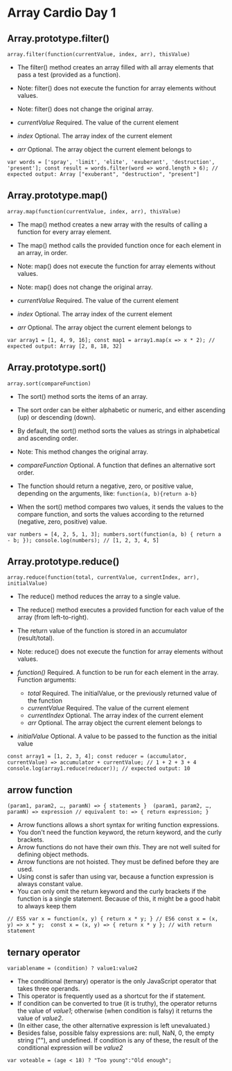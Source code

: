 # Array Cardio Day 1

Array.prototype.filter()
-----------------------------------
``array.filter(function(currentValue, index, arr), thisValue)``

* The filter() method creates an array filled with all array elements that pass a test (provided as a function).
* Note: filter() does not execute the function for array elements without values.
* Note: filter() does not change the original array.

* _currentValue_ Required. The value of the current element
* _index_ Optional. The array index of the current element
* _arr_ Optional. The array object the current element belongs to

``var words = ['spray', 'limit', 'elite', 'exuberant', 'destruction', 'present'];
const result = words.filter(word => word.length > 6);
// expected output: Array ["exuberant", "destruction", "present"]``


Array.prototype.map()
-----------------------------------
``array.map(function(currentValue, index, arr), thisValue)``

* The map() method creates a new array with the results of calling a function for every array element.
* The map() method calls the provided function once for each element in an array, in order.
* Note: map() does not execute the function for array elements without values.
* Note: map() does not change the original array.

* _currentValue_ Required. The value of the current element
* _index_ Optional. The array index of the current element
* _arr_ Optional. The array object the current element belongs to

``var array1 = [1, 4, 9, 16];
const map1 = array1.map(x => x * 2);
// expected output: Array [2, 8, 18, 32]``


Array.prototype.sort()
-----------------------------------
``array.sort(compareFunction)``

* The sort() method sorts the items of an array.
* The sort order can be either alphabetic or numeric, and either ascending (up) or descending (down).
* By default, the sort() method sorts the values as strings in alphabetical and ascending order.
* Note: This method changes the original array.

* _compareFunction_	Optional. A function that defines an alternative sort order. 
* The function should return a negative, zero, or positive value, depending on the arguments, like:
``function(a, b){return a-b}``
* When the sort() method compares two values, it sends the values to the compare function, and sorts the values according to the returned (negative, zero, positive) value.

``var numbers = [4, 2, 5, 1, 3];
numbers.sort(function(a, b) {
  return a - b;
});
console.log(numbers);
// [1, 2, 3, 4, 5] ``


Array.prototype.reduce()
-----------------------------------
``array.reduce(function(total, currentValue, currentIndex, arr), initialValue)``

* The reduce() method reduces the array to a single value.
* The reduce() method executes a provided function for each value of the array (from left-to-right).
* The return value of the function is stored in an accumulator (result/total).
* Note: reduce() does not execute the function for array elements without values.

* _function()_ Required. A function to be run for each element in the array. Function arguments:
	* _total_	Required. The initialValue, or the previously returned value of the function
	* _currentValue_	Required. The value of the current element
	* _currentIndex_	Optional. The array index of the current element
	* _arr_ Optional. The array object the current element belongs to
* _initialValue_ Optional. A value to be passed to the function as the initial value

``const array1 = [1, 2, 3, 4];
const reducer = (accumulator, currentValue) => accumulator + currentValue;
// 1 + 2 + 3 + 4
console.log(array1.reduce(reducer));
// expected output: 10 ``


arrow function
-----------------------------------
``(param1, param2, …, paramN) => { statements } 
(param1, param2, …, paramN) => expression
// equivalent to: => { return expression; }``

* Arrow functions allows a short syntax for writing function expressions.
* You don't need the function keyword, the return keyword, and the curly brackets.
* Arrow functions do not have their own _this_. They are not well suited for defining object methods.
* Arrow functions are not hoisted. They must be defined before they are used.
* Using const is safer than using var, because a function expression is always constant value.
* You can only omit the return keyword and the curly brackets if the function is a single statement. Because of this, it might be a good habit to always keep them

``// ES5
var x = function(x, y) {
  return x * y;
}
// ES6
const x = (x, y) => x * y; 
const x = (x, y) => { return x * y }; // with return statement``


ternary operator
-----------------------------------
``variablename = (condition) ? value1:value2 ``

* The conditional (ternary) operator is the only JavaScript operator that takes three operands. 
* This operator is frequently used as a shortcut for the if statement.
* If condition can be converted to true (it is truthy), the operator returns the value of *value1*; otherwise (when condition is falsy) it returns the value of *value2*.
* (In either case, the other alternative expression is left unevaluated.)
* Besides false, possible falsy expressions are: null, NaN, 0, the empty string (""), and undefined. If condition is any of these, the result of the conditional expression will be *value2*

``var voteable = (age < 18) ? "Too young":"Old enough";``


